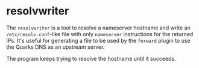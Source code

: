 # resolvwriter

The `resolvwriter` is a tool to resolve a nameserver hostname and write an
`/etc/resolv.conf`-like file with only `nameserver` instructions for the
returned IPs. It's useful for generating a file to be used by the `forward`
plugin to use the Quarks DNS as an upstream server.

The program keeps trying to resolve the hostname until it succeeds.
